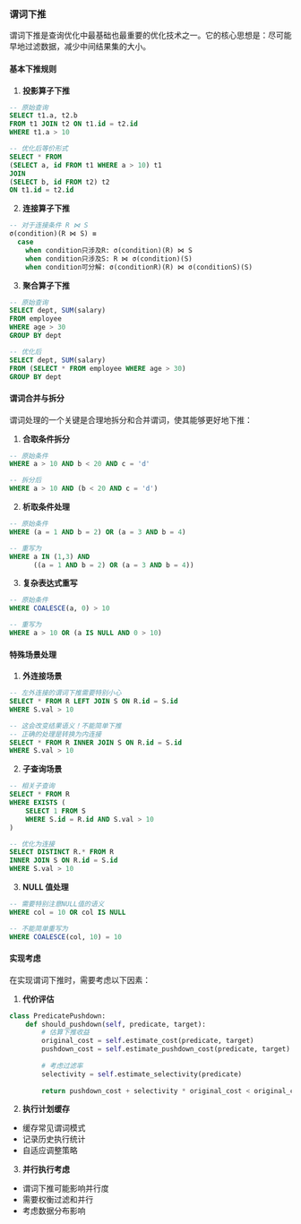 
### 谓词下推

谓词下推是查询优化中最基础也最重要的优化技术之一。它的核心思想是：尽可能早地过滤数据，减少中间结果集的大小。

#### 基本下推规则

1. **投影算子下推**
```sql
-- 原始查询
SELECT t1.a, t2.b 
FROM t1 JOIN t2 ON t1.id = t2.id 
WHERE t1.a > 10

-- 优化后等价形式
SELECT * FROM
(SELECT a, id FROM t1 WHERE a > 10) t1
JOIN 
(SELECT b, id FROM t2) t2
ON t1.id = t2.id
```

2. **连接算子下推**
```sql
-- 对于连接条件 R ⋈ S
σ(condition)(R ⋈ S) ≡ 
  case
    when condition只涉及R: σ(condition)(R) ⋈ S
    when condition只涉及S: R ⋈ σ(condition)(S)
    when condition可分解: σ(conditionR)(R) ⋈ σ(conditionS)(S)
```

3. **聚合算子下推**
```sql
-- 原始查询
SELECT dept, SUM(salary) 
FROM employee 
WHERE age > 30 
GROUP BY dept

-- 优化后
SELECT dept, SUM(salary) 
FROM (SELECT * FROM employee WHERE age > 30) 
GROUP BY dept
```

#### 谓词合并与拆分

谓词处理的一个关键是合理地拆分和合并谓词，使其能够更好地下推：

1. **合取条件拆分**
```sql
-- 原始条件
WHERE a > 10 AND b < 20 AND c = 'd'

-- 拆分后
WHERE a > 10 AND (b < 20 AND c = 'd')
```

2. **析取条件处理**
```sql
-- 原始条件
WHERE (a = 1 AND b = 2) OR (a = 3 AND b = 4)

-- 重写为
WHERE a IN (1,3) AND 
      ((a = 1 AND b = 2) OR (a = 3 AND b = 4))
```

3. **复杂表达式重写**
```sql
-- 原始条件
WHERE COALESCE(a, 0) > 10

-- 重写为
WHERE a > 10 OR (a IS NULL AND 0 > 10)
```

#### 特殊场景处理

1. **外连接场景**
```sql
-- 左外连接的谓词下推需要特别小心
SELECT * FROM R LEFT JOIN S ON R.id = S.id
WHERE S.val > 10

-- 这会改变结果语义！不能简单下推
-- 正确的处理是转换为内连接
SELECT * FROM R INNER JOIN S ON R.id = S.id
WHERE S.val > 10
```

2. **子查询场景**
```sql
-- 相关子查询
SELECT * FROM R 
WHERE EXISTS (
    SELECT 1 FROM S 
    WHERE S.id = R.id AND S.val > 10
)

-- 优化为连接
SELECT DISTINCT R.* FROM R 
INNER JOIN S ON R.id = S.id 
WHERE S.val > 10
```

3. **NULL 值处理**
```sql
-- 需要特别注意NULL值的语义
WHERE col = 10 OR col IS NULL

-- 不能简单重写为
WHERE COALESCE(col, 10) = 10
```

#### 实现考虑

在实现谓词下推时，需要考虑以下因素：

1. **代价评估**
```python
class PredicatePushdown:
    def should_pushdown(self, predicate, target):
        # 估算下推收益
        original_cost = self.estimate_cost(predicate, target)
        pushdown_cost = self.estimate_pushdown_cost(predicate, target)
        
        # 考虑过滤率
        selectivity = self.estimate_selectivity(predicate)
        
        return pushdown_cost + selectivity * original_cost < original_cost
```

2. **执行计划缓存**
- 缓存常见谓词模式
- 记录历史执行统计
- 自适应调整策略

3. **并行执行考虑**
- 谓词下推可能影响并行度
- 需要权衡过滤和并行
- 考虑数据分布影响


